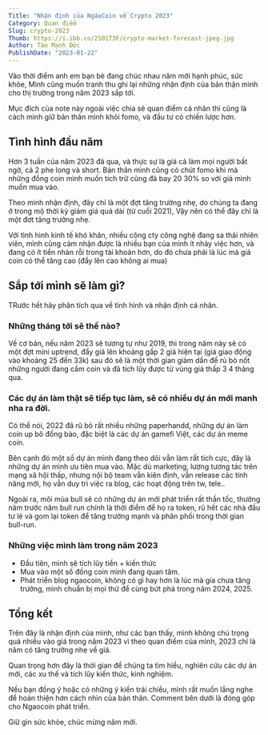 ```yaml
---
Title: "Nhận định của NgáoCoin về Crypto 2023"
Category: Quan điểm
Slug: crypto-2023
Thumb: https://i.ibb.co/2S01T3F/crypto-market-forecast-jpeg.jpg
Author: Tào Mạnh Đức
PublishDate: "2023-01-22"
---
```


Vào thời điểm anh em bạn bè đang chúc nhau năm mới hạnh phúc, sức khỏe, Minh cũng muốn tranh thu ghi lại những nhận định của bản thận mình cho thị trường trong năm 2023 sắp tới.

Mục đích của note này ngoài việc chia sẻ quan điểm cá nhân thì cũng là cách mình giữ bản thân mình khỏi fomo, và đầu tư có chiến lược hơn.

## Tình hình đầu năm

Hơn 3 tuần của năm 2023 đã qua, và thực sự là giá cả làm mọi người bất ngờ, cả 2 phe long và short. Bản thân mình cũng có chút fomo khi mà những đồng coin mình muốn tích trữ cũng đã bay 20 30% so với giá mình muốn mua vào.

Theo mình nhận định, đây chỉ là một đợt tăng trường nhẹ, do chúng ta đang ở trong mộ thời kỳ giảm giá quá dài (từ cuối 2021), Vậy nên có thể đây chỉ là một đơt tăng trưởng nhẹ.

Với tình hình kinh tế khó khăn, nhiều công cty công nghệ đang sa thải nhiên viên, mình cũng cảm nhận được là nhiều bạn của mình ít nhảy việc hơn, và đang có ít tiền nhàn rỗi trong tài khoản hơn, do đó chưa phải là lúc mà giá coin có thể tăng cao (đẩy lên cao không ai mua)

## Sắp tới mình sẽ làm gì?

TRước hết hãy phân tích qua về tình hình và nhận định cá nhân.

### Những tháng tới sẽ thế nào?

Về cơ bản, nếu năm 2023 sẽ tương tự như 2019, thì trong năm này sẽ có một đợt mini uptrend, đẩy giá lên khoảng gấp 2 giá hiện tại (giá giao động vào khoảng 25 đến 33k) sau đó sẽ là một thời gian giảm dần để rủ bỏ nốt những người đang cầm coin và đã tích lũy được từ vùng giá thấp 3 4 tháng qua.

### Các dự án làm thật sẽ tiếp tục làm, sẽ có nhiều dự án mới manh nha ra đời.

Có thể nói, 2022 đã rũ bỏ rất nhiều những paperhandd, những dự án làm coin up bô đồng bào, đặc biệt là các dự án gamefi Việt, các dự án meme coin.

Bên cạnh đó một số dự án mình đang theo dõi vẫn làm rất tích cực, đây là những dự án mình ưu tiên mua vào. Mặc dù marketing, lượng tương tác trên mạng xã hội thấp, nhưng nội bộ team vẫn kiên định, vẫn release các tính năng mới, họ vẫn duy trì việc ra blog, các hoạt động trên tw, tele..

Ngoài ra, mõi mùa bull sẽ có những dự án mới phát triển rất thần tốc, thường năm trước năm bull run chính là thời điểm để họ ra token, rũ hết các nhà đầu tư lẻ và gom lại token để tăng trưởng mạnh và phân phối trong thời gian bull-run.

### Những việc mình làm trong năm 2023

- Đầu tiên, mình sẽ tích lũy tiền + kiến thức
- Mua vào một số đồng coin mình đang quan tâm.
- Phát triển blog ngaocoin, không có gì hay hơn là lúc mà gía chưa tăng trưởng, mình chuẩn bị mọi thứ để cùng bứt phá trong năm 2024, 2025.

## Tổng kết

Trên đây là nhận định của mình, như các bạn thấy, mình không chú trọng quá nhiều vào giá trong năm 2023 vì theo quan điểm của mình, 2023 chỉ là năm có tăng trưởng nhẹ về giá.

Quan trọng hơn đây là thời gian để chúng ta tìm hiểu, nghiên cứu các dự án mới, các xu thế và tích lũy kiến thức, kinh nghiệm.

Nếu bạn đồng ý hoặc có những ý kiến trái chiều, mình rất muốn lắng nghe để hoàn thiện hơn cách nhìn của bản thân. Comment bên dưới là đóng góp cho Ngaocoin phát triển.

Giữ gìn sức khỏe, chúc mừng năm mới.